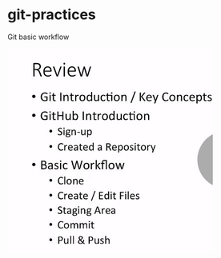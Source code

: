 # git-practices
Git basic workflow

![Git practices](https://github.com/dianavile/git-practices/blob/main/Git-Github.JPG)
